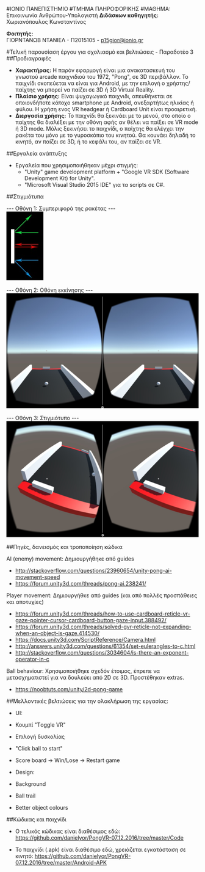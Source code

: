 #ΙΟΝΙΟ ΠΑΝΕΠΙΣΤΗΜΙΟ 
#ΤΜΗΜΑ ΠΛΗΡΟΦΟΡΙΚΗΣ
#ΜΑΘΗΜΑ: Επικοινωνία Ανθρώπου-Υπολογιστή
**Διδάσκων καθηγητής:** Χωριανόπουλος Κωνσταντίνος

**Φοιτητής:**  
ΓΙΟΡΝΤΑΝΩΒ ΝΤΑΝΙΕΛ - Π2015105 - p15gior@ionio.gr

#Τελική παρουσίαση έργου για σχολιασμό και βελτιώσεις - Παραδοτέο 3
##Προδιαγραφές

* **Χαρακτήρας:** Η παρόν εφαρμογή είναι μια ανακατασκευή του γνωστού arcade παιχνιδιού του 1972, "Pong", σε 3D περιβάλλον. Το παιχνίδι σκοπεύεται να είναι για Android, με την επιλογή ο χρήστης/παίχτης να μπορεί να παίζει σε 3D ή 3D Virtual Reality.
* **Πλαίσιο χρήσης:** Είναι ψυχαγωγικό παιχνιδι, απευθήνεται σε οποιονδήποτε κάτοχο smartphone με Android, ανεξαρτήτως ηλικίας ή φύλου. Η χρήση ενος VR headgear ή Cardboard Unit είναι προαιρετική.
* **Διεργασία χρήσης:** Το παιχνίδι θα ξεκινάει με το μενού, στο οποίο ο παίχτης θα διαλέξει με την οθόνη αφής αν θέλει να παίξει σε VR mode ή 3D mode. Μόλις ξεκινήσει το παιχνίδι, ο παίχτης θα ελέγχει την ρακέτα του μόνο με το γυροσκόπιο του κινητού. Θα κουνάει δηλαδή το κινητό, αν παίζει σε 3D, ή το κεφάλι του, αν παίζει σε VR.

##Εργαλεία ανάπτυξης

* Εργαλεία που χρησιμοποιήθηκαν μέχρι στιγμής:
  * "Unity" game development platform + "Google VR SDK (Software Development Kit) for Unity".
  * "Microsoft Visual Studio 2015 IDE" για τα scripts σε C#.

##Στιγμιότυπα

--- Οθόνη 1: Συμπεριφορά της ρακέτας ---  
![1](1.jpg)

--- Οθόνη 2: Οθόνη εκκίνησης ---  
![3](3.jpg)

--- Οθόνη 3: Στιγμιότυπο ---  
![2](2.jpg)

##Πηγές, δανεισμός και τροποποίηση κώδικα

AI (enemy) movement: Δημιουργήθηκε από guides  
* http://stackoverflow.com/questions/23960654/unity-pong-ai-movement-speed
* https://forum.unity3d.com/threads/pong-ai.238241/

Player movement: Δημιουργήθκε από guides (και από πολλές προσπάθειες και αποτυχίες)  
* https://forum.unity3d.com/threads/how-to-use-cardboard-reticle-vr-gaze-pointer-cursor-cardboard-button-gaze-input.388492/
* https://forum.unity3d.com/threads/solved-gvr-reticle-not-expanding-when-an-object-is-gaze.414530/
* https://docs.unity3d.com/ScriptReference/Camera.html
* http://answers.unity3d.com/questions/61354/set-eulerangles-to-c.html
* http://stackoverflow.com/questions/3034604/is-there-an-exponent-operator-in-c

Ball behaviour: Χρησιμοποιήθηκε σχεδόν έτοιμος, έπρεπε να μετασχηματιστεί για να δουλεύει από 2D σε 3D. Προστέθηκαν extras.  
* https://noobtuts.com/unity/2d-pong-game

##Μελλοντικές βελτιώσεις για την ολοκλήρωση της εργασίας:
* UI:
 * Κουμπί "Τoggle VR"
 * Επιλογή δυσκολίας
 * "Click ball to start"
 * Score board -> Win/Lose -> Restart game

* Design:
 * Background
 * Ball trail
 * Better object colours
 
##Κώδικας και παιχνίδι
* Ο τελικός κώδικας είναι διαθέσιμος εδώ: https://github.com/danielyor/PongVR-07.12.2016/tree/master/Code

* Το παιχνίδι (.apk) είναι διαθέσιμο εδώ, χρειάζεται εγκατάσταση σε κινητό: https://github.com/danielyor/PongVR-07.12.2016/tree/master/Android-APK
